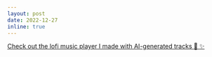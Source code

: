 ```yaml
---
layout: post
date: 2022-12-27
inline: true
---
```


<a href="https://mtsandra.github.io/lofi-station">Check out the lofi music player I made with AI-generated tracks :bell: :sparkles: </a>